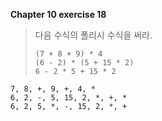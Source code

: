 **Chapter 10 exercise 18**

> 다음 수식의 폴리시 수식을 써라.
> 
>     (7 + 8 + 9) * 4
>     (6 - 2) * (5 + 15 * 2)
>     6 - 2 * 5 + 15 * 2

    7, 8, +, 9, +, 4, *
    6, 2, -, 5, 15, 2, *, +, *
    6, 2, 5, *, -, 15, 2, *, +